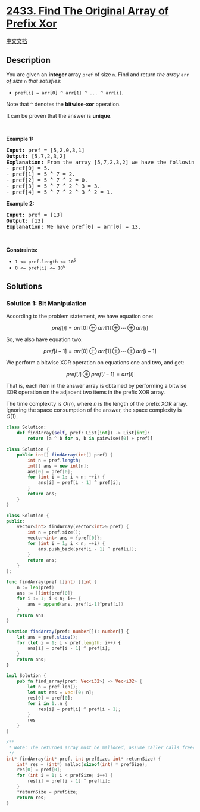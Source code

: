# [2433. Find The Original Array of Prefix Xor](https://leetcode.com/problems/find-the-original-array-of-prefix-xor)

[中文文档](/solution/2400-2499/2433.Find%20The%20Original%20Array%20of%20Prefix%20Xor/README.md)

## Description

<p>You are given an <strong>integer</strong> array <code>pref</code> of size <code>n</code>. Find and return <em>the array </em><code>arr</code><em> of size </em><code>n</code><em> that satisfies</em>:</p>

<ul>
	<li><code>pref[i] = arr[0] ^ arr[1] ^ ... ^ arr[i]</code>.</li>
</ul>

<p>Note that <code>^</code> denotes the <strong>bitwise-xor</strong> operation.</p>

<p>It can be proven that the answer is <strong>unique</strong>.</p>

<p>&nbsp;</p>
<p><strong class="example">Example 1:</strong></p>

<pre>
<strong>Input:</strong> pref = [5,2,0,3,1]
<strong>Output:</strong> [5,7,2,3,2]
<strong>Explanation:</strong> From the array [5,7,2,3,2] we have the following:
- pref[0] = 5.
- pref[1] = 5 ^ 7 = 2.
- pref[2] = 5 ^ 7 ^ 2 = 0.
- pref[3] = 5 ^ 7 ^ 2 ^ 3 = 3.
- pref[4] = 5 ^ 7 ^ 2 ^ 3 ^ 2 = 1.
</pre>

<p><strong class="example">Example 2:</strong></p>

<pre>
<strong>Input:</strong> pref = [13]
<strong>Output:</strong> [13]
<strong>Explanation:</strong> We have pref[0] = arr[0] = 13.
</pre>

<p>&nbsp;</p>
<p><strong>Constraints:</strong></p>

<ul>
	<li><code>1 &lt;= pref.length &lt;= 10<sup>5</sup></code></li>
	<li><code>0 &lt;= pref[i] &lt;= 10<sup>6</sup></code></li>
</ul>

## Solutions

### Solution 1: Bit Manipulation

According to the problem statement, we have equation one:

$$
pref[i]=arr[0] \oplus arr[1] \oplus \cdots \oplus arr[i]
$$

So, we also have equation two:

$$
pref[i-1]=arr[0] \oplus arr[1] \oplus \cdots \oplus arr[i-1]
$$

We perform a bitwise XOR operation on equations one and two, and get:

$$
pref[i] \oplus pref[i-1]=arr[i]
$$

That is, each item in the answer array is obtained by performing a bitwise XOR operation on the adjacent two items in the prefix XOR array.

The time complexity is $O(n)$, where $n$ is the length of the prefix XOR array. Ignoring the space consumption of the answer, the space complexity is $O(1)$.

<!-- tabs:start -->

```python
class Solution:
    def findArray(self, pref: List[int]) -> List[int]:
        return [a ^ b for a, b in pairwise([0] + pref)]
```

```java
class Solution {
    public int[] findArray(int[] pref) {
        int n = pref.length;
        int[] ans = new int[n];
        ans[0] = pref[0];
        for (int i = 1; i < n; ++i) {
            ans[i] = pref[i - 1] ^ pref[i];
        }
        return ans;
    }
}
```

```cpp
class Solution {
public:
    vector<int> findArray(vector<int>& pref) {
        int n = pref.size();
        vector<int> ans = {pref[0]};
        for (int i = 1; i < n; ++i) {
            ans.push_back(pref[i - 1] ^ pref[i]);
        }
        return ans;
    }
};
```

```go
func findArray(pref []int) []int {
	n := len(pref)
	ans := []int{pref[0]}
	for i := 1; i < n; i++ {
		ans = append(ans, pref[i-1]^pref[i])
	}
	return ans
}
```

```ts
function findArray(pref: number[]): number[] {
    let ans = pref.slice();
    for (let i = 1; i < pref.length; i++) {
        ans[i] = pref[i - 1] ^ pref[i];
    }
    return ans;
}
```

```rust
impl Solution {
    pub fn find_array(pref: Vec<i32>) -> Vec<i32> {
        let n = pref.len();
        let mut res = vec![0; n];
        res[0] = pref[0];
        for i in 1..n {
            res[i] = pref[i] ^ pref[i - 1];
        }
        res
    }
}
```

```c
/**
 * Note: The returned array must be malloced, assume caller calls free().
 */
int* findArray(int* pref, int prefSize, int* returnSize) {
    int* res = (int*) malloc(sizeof(int) * prefSize);
    res[0] = pref[0];
    for (int i = 1; i < prefSize; i++) {
        res[i] = pref[i - 1] ^ pref[i];
    }
    *returnSize = prefSize;
    return res;
}
```

<!-- tabs:end -->

<!-- end -->
